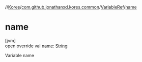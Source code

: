 //[Kores](../../../index.md)/[com.github.jonathanxd.kores.common](../index.md)/[VariableRef](index.md)/[name](name.md)

# name

[jvm]\
open override val [name](name.md): [String](https://kotlinlang.org/api/latest/jvm/stdlib/kotlin/-string/index.html)

Variable name
